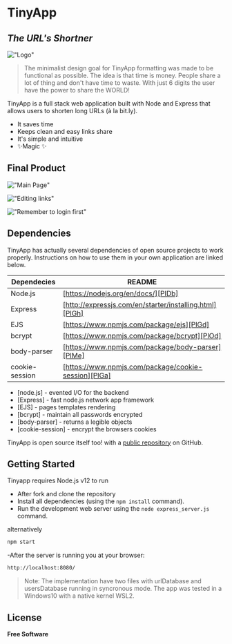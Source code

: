 # TinyApp
## _The URL's Shortner_
!["Logo"](https://github.com/willianchu/tinyapp/blob/master/docs/logotinyapp.jpg)

> The minimalist design goal for TinyApp
> formatting was made to be functional
> as possible. The idea is that 
> time is money. People share a lot
> of thing and don't have time to waste.
> With just 6 digits the user have the 
> power to share the WORLD!

TinyApp is a full stack web application built with Node and Express that allows users to shorten long URLs (à la bit.ly).

- It saves time
- Keeps clean and easy links share
- It's simple and intuitive
- ✨Magic ✨
## Final Product

!["Main Page"](https://github.com/willianchu/tinyapp/blob/master/docs/mainpage.jpg)

!["Editing links"](https://github.com/willianchu/tinyapp/blob/master/docs/editing.jpg)

!["Remember to login first"](https://github.com/willianchu/tinyapp/blob/master/docs/loginFirst.jpg)

## Dependencies

TinyApp has actually several dependencies of open source projects to work properly.
Instructions on how to use them in your own application are linked below.

| Dependecies | README |
| ------ | ------ |
| Node.js | [https://nodejs.org/en/docs/][PlDb] |
| Express | [http://expressjs.com/en/starter/installing.html][PlGh] |
| EJS | [https://www.npmjs.com/package/ejs][PlGd] |
| bcrypt | [https://www.npmjs.com/package/bcrypt][PlOd] |
| body-parser | [https://www.npmjs.com/package/body-parser][PlMe] |
| cookie-session | [https://www.npmjs.com/package/cookie-session][PlGa] |

- [node.js] - evented I/O for the backend
- [Express] - fast node.js network app framework
- [EJS] - pages templates rendering
- [bcrypt] - maintain all passwords encrypted
- [body-parser] - returns a legible objects 
- [cookie-session] - encrypt the browsers cookies

TinyApp is open source itself too! with a [public repository][willianchu]
 on GitHub.

## Getting Started

Tinyapp requires Node.js v12 to run
- After fork and clone the repository
- Install all dependencies (using the `npm install` command).
- Run the development web server using the `node express_server.js` command.

alternatively
```sh
npm start
```

-After the server is running you at your browser:
```sh
http://localhost:8080/
```

> Note: The implementation have two files with urlDatabase and usersDatabase running in syncronous mode.
> The app was tested in a Windows10 with a native kernel WSL2.

## License

**Free Software**

[willianchu]: <https://github.com/willianchu/tinyapp>
